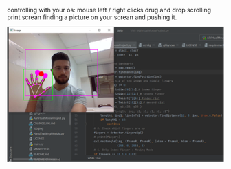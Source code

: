 controlling with your os:
  mouse left / right clicks
  drug and drop
  scrolling
  print screan
  finding a picture on your screan and pushing it.


![alt text](me.png)
